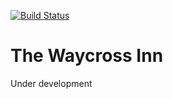 [![Build Status](https://travis-ci.org/mikeyhogarth/waycross-inn.svg?branch=master)](https://travis-ci.org/mikeyhogarth/waycross-inn)

# The Waycross Inn

Under development
